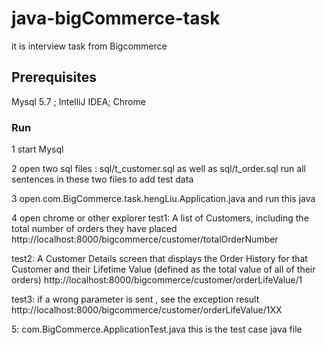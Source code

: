 # java-bigCommerce-task
it is interview task from Bigcommerce

## Prerequisites
Mysql 5.7 ; IntelliJ IDEA; Chrome

### Run

1 start Mysql 

2 open two sql files : sql/t_customer.sql as well as sql/t_order.sql
  run all sentences in these two files to add test data
  
3 open com.BigCommerce.task.hengLiu.Application.java
    and run this java   
	
4 open chrome or other explorer
  test1:  A list of Customers, including the total number of orders they have placed
  http://localhost:8000/bigcommerce/customer/totalOrderNumber
  
  
  
  test2:  A Customer Details screen that displays the Order History for that Customer
         and their Lifetime Value (defined as the total value of all of their orders)
  http://localhost:8000/bigcommerce/customer/orderLifeValue/1
   
   
  test3: if a wrong parameter is sent , see the exception result
  http://localhost:8000/bigcommerce/customer/orderLifeValue/1XX
   
   
 5: com.BigCommerce.ApplicationTest.java
    this is the test case java file 